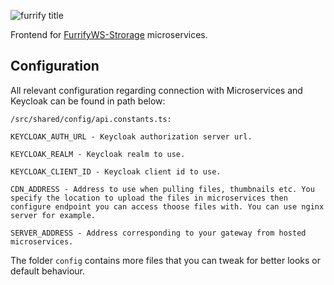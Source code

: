 ![furrify title](https://user-images.githubusercontent.com/33985207/133672173-2d7ff06e-6f94-4742-a201-c54a85c5839a.png)

Frontend for [FurrifyWS-Strorage](https://github.com/Skyterix1991/FurrifyWS-Storage) microservices.

## Configuration

All relevant configuration regarding connection with Microservices and Keycloak can be found in path below:

`/src/shared/config/api.constants.ts:`

`KEYCLOAK_AUTH_URL - Keycloak authorization server url.`

`KEYCLOAK_REALM - Keycloak realm to use.`

`KEYCLOAK_CLIENT_ID - Keycloak client id to use.`

`CDN_ADDRESS - Address to use when pulling files, thumbnails etc. You specify the location to upload the files in microservices then configure endpoint you can access thoose files with. You can use nginx server for example.`

`SERVER_ADDRESS - Address corresponding to your gateway from hosted microservices.`

The folder `config` contains more files that you can tweak for better looks or default behaviour.
